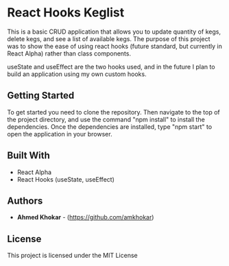 # React Hooks Keglist

This is a basic CRUD application that allows you to update quantity of kegs, delete kegs, and see a list of available kegs. The purpose of this project was to show the ease of using react hooks (future standard, but currently in React Alpha) rather than class components.

useState and useEffect are the two hooks used, and in the future I plan to build an application using my own custom hooks.

## Getting Started

To get started you need to clone the repository. Then navigate to the top of the project directory, and use the command "npm install" to install the dependencies. Once the dependencies are installed, type "npm start" to open the application in your browser.

## Built With

- React Alpha
- React Hooks (useState, useEffect)

## Authors

- **Ahmed Khokar** - (https://github.com/amkhokar)

## License

This project is licensed under the MIT License
